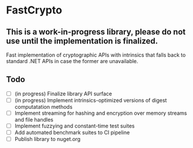 # FastCrypto
## This is a work-in-progress library, please do not use until the implementation is finalized.
Fast implementation of cryptographic APIs with intrinsics that falls back to standard .NET APIs in case the former are unavailable.

## Todo
- [ ] (in progress) Finalize library API surface
- [ ] (in progress) Implement intrinsics-optimized versions of digest computatation methods
- [ ] Implement streaming for hashing and encryption over memory streams and file handles
- [ ] Implement fuzzying and constant-time test suites
- [ ] Add automated benchmark suites to CI pipeline
- [ ] Publish library to nuget.org